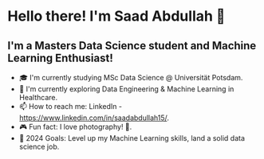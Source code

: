 # Hello there! I'm Saad Abdullah 👋

## I'm a Masters Data Science student and Machine Learning Enthusiast!

- 🎓 I'm currently studying MSc Data Science @ Universität Potsdam.
- 🌱 I'm currently exploring Data Engineering & Machine Learning in Healthcare.
- 📫 How to reach me: LinkedIn - https://www.linkedin.com/in/saadabdullah15/.
- 🎮 Fun fact: I love photography! 📸.
- 🎯 2024 Goals: Level up my Machine Learning skills, land a solid data science job.
